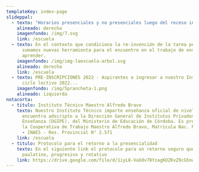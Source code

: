 ```yaml
---
templateKey: index-page
slideppal:
  - texto: "Horarios presenciales y no presenciales luego del receso invernal "
    alineado: derecha
    imagenfondo: /img/7.svg
    link: /escuela
  - texto: En el contexto que condiciona la re-invención de la tarea pedagógica,
      sumamos nuevas herramienta para el encuentro en el trabajo de enseñar y
      aprender.
    imagenfondo: /img/img-laescuela-arbol.svg
    alineado: derecha
    link: /escuela
  - texto: PRE-INSCRIPCIONES 2022 - Aspirantes a ingresar a nuestro Instituto en el
      ciclo lectivo 2022...
    imagenfondo: /img/5prancheta-1.png
    alineado: izquierda
notacorta:
  - titulo: Instituto Técnico Maestro Alfredo Bravo
    texto: Nuestro Instituto Técnico imparte enseñanza oficial de nivel medio y se
      encuentra adscripto a la Dirección General de Institutos Privados de
      Enseñanza (DGIPE), del Ministerio de Educación de Córdoba. Es propiedad de
      la Cooperativa de Trabajo Maestro Alfredo Bravo, Matrícula Nac. N° 26.534
      - INAES - Res. Provincial N° 2.571
    link: /escuela
  - titulo: Protocolo para el retorno a la presencialidad
    texto: En el siguiente link el protocolo para un retorno seguro que será
      paulatino, progresivo y rotativo
    link: https://drive.google.com/file/d/1iyL8-VaXdv78YzagKOZKvZ9cG5nwePl8/view?usp=sharing
---
```

